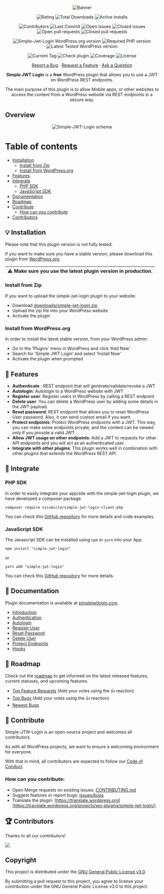 <p align="center">
    <img src="https://ps.w.org/simple-jwt-login/assets/banner-772x250.png?rev=2106097" alt="Banner"/>
</p>

<p align="center">
   <img src="https://img.shields.io/wordpress/plugin/stars/simple-jwt-login" alt="Rating" />
   <img src="https://img.shields.io/wordpress/plugin/dt/simple-jwt-login" alt="Total Downloads" />
   <img src="https://img.shields.io/wordpress/plugin/installs/simple-jwt-login" alt="Active installs" />
</p>
<p align="center">
   <img src="https://img.shields.io/github/contributors/nicumicle/simple-jwt-login" alt="Contributors" />
   <img src="https://img.shields.io/github/last-commit/nicumicle/simple-jwt-login" alt="Last Commit"/>
   <img src="https://img.shields.io/github/issues-raw/nicumicle/simple-jwt-login" alt="Open issues"/>
   <img src="https://img.shields.io/github/issues-closed-raw/nicumicle/simple-jwt-login" alt="Closed issues"/>
   <img src="https://img.shields.io/github/issues-pr/nicumicle/simple-jwt-login" alt="Open pull requests" />
   <img src="https://img.shields.io/github/issues-pr-closed/nicumicle/simple-jwt-login" alt="Closed pull requests" />
</p>
<p align="center">
    <img src="https://img.shields.io/wordpress/plugin/v/simple-jwt-login" alt="Simple-Jwt-Login WordPress.org version"/>
    <img src="https://img.shields.io/wordpress/plugin/required-php/simple-jwt-login" alt="Required PHP version"/>
    <img src="https://img.shields.io/wordpress/plugin/tested/simple-jwt-login" alt="Latest Tested WordPress version"/>
</p>
<p align="center">
    <img src="https://img.shields.io/github/v/tag/nicumicle/simple-jwt-login" alt="Current Tag" />
    <img src="https://github.com/nicumicle/simple-jwt-login/actions/workflows/php.yml/badge.svg" alt="Check plugin" />
    <img src="https://codecov.io/gh/nicumicle/simple-jwt-login/branch/master/graph/badge.svg?token=dVOwuGQoY3" alt="Coverage"/>
    <img src="https://img.shields.io/github/license/nicumicle/simple-jwt-login" alt="License" />
</p>

<div align="center">
  <a href="https://github.com/nicumicle/simple-jwt-login/issues/new?assignees=&labels=bug&template=bug_report.md&title=bug%3A+">Report a Bug</a>
  ·
  <a href="https://github.com/nicumicle/simple-jwt-login/issues/new?assignees=&labels=feature-request&template=feature_request.md&title=feature%3A+">Request a Feature</a>
  ·
  <a href="https://github.com/nicumicle/simple-jwt-login/discussions">Ask a Question</a>
</div>

<p align="center">
    <b>Simple JWT Login</b> is a <b>free</b> WordPress plugin that allows you to use a JWT on WordPress REST endpoints.
</p>
<p align="center">
    The main purpose of this plugin is to allow Mobile apps, or other websites to access the content from a WordPress website via REST endpoints in a secure way.
</p>

## Overview
<p align="center">
    <img src="https://github.com/nicumicle/simple-jwt-login/blob/master/wordpress.org/assets/schema.png?raw=true" alt="Simple-JWT-Login schema" />
</p>

Table of contents
=================

<!--ts-->
* [Installation](#bulb-installation)
  * [Install from Zip](#install-from-zip)
  * [Install from WordPress.org](#install-from-wordpressorg)
* [Features](#tada-features)
* [Integrate](#electric_plug-integrate)
  * [PHP SDK](#php-sdk)
  * [JavaScript SDK](#javascript-sdk)
* [Documentation](#ledger-documentation)
* [Roadmap](#rocket-roadmap)
* [Contribute](#scroll-contribute)
  * [How can you contribute](#how-can-you-contribute)
* [Contributors](#trophy-contributors)

<!--te-->

## :bulb: Installation

Please note that this plugin version is not fully tested.

If you want to make sure you have a stable version, please download this plugin from [WordPress.org](https://wordpress.org/plugins/simple-jwt-login/).

| :warning: Make sure you use the latest plugin version in production. |
| --- |

### Install from Zip

If you want to upload the simple-jwt-login plugin to your website:
- Download [downloads/simple-jwt-login.zip](https://github.com/nicumicle/simple-jwt-login/blob/master/download/simple-jwt-login.zip)
- Upload the zip file into your WordPress website
- Activate the plugin

### Install from WordPress.org

In order to install the latest stable version, from your WordPress admin:
- Go to the ‘Plugins’ menu in WordPress and click ‘Add New’
- Search for ‘Simple JWT Login’ and select ‘Install Now’
- Activate the plugin when prompted

## :tada: Features 

- **Authenticate** : REST endpoint that will generate/validate/revoke a JWT
- **Autologin**: Autologin to a WordPress website with JWT
- **Register user**: Register users in WordPress by calling a REST endpoint
- **Delete user**: You can delete a WordPress user by adding some details in the JWT payload.
- **Reset password**: REST endpoint that allows you to reset WordPress User password. Also, it can send custom email if you want.
- **Protect endpoints**: Protect WordPress endpoints with a JWT. This way, you can make some endpoints private, and the content can be viewed only if you provide a valid JWT.
- **Allow JWT usage on other endpoints**: Add a JWT to requests for other API endpoints and you will act as an authenticated user.
- **Integrate with other plugins**: This plugin works well in combination with other plugins that extends the WordPress REST API.

## :electric_plug: Integrate

### PHP SDK

In order to easily integrate your app/site with the simple-jwt-login plugin, we have developed a composer package.

```shell
composer require nicumicle/simple-jwt-login-client-php
```

You can check this [GitHub repository](https://github.com/nicumicle/simple-jwt-login-client-php) for more details and code examples.

### JavaScript SDK

The Javascript SDK can be installed using `npm` or `yarn` into your App.

```shell
npm install "simple-jwt-login"
```

or

```shell
yarn add "simple-jwt-login"
```

You can check this [GitHub repository](https://github.com/simple-jwt-login/js-sdk) for more details.


## :ledger: Documentation

Plugin documentation is available at [simplejwtlogin.com](https://simplejwtlogin.com).

- [Introduction](https://simplejwtlogin.com/docs/)<br>
- [Authentication](https://simplejwtlogin.com/docs/authentication)<br>
- [Autologin](https://simplejwtlogin.com/docs/autologin)<br>
- [Register User](https://simplejwtlogin.com/docs/register-user)<br>
- [Reset Password](https://simplejwtlogin.com/docs/reset-password)<br>
- [Delete User](https://simplejwtlogin.com/docs/delete-user)<br>
- [Protect Endpoints](https://simplejwtlogin.com/docs/protect-endpoints)<br>
- [Hooks](https://simplejwtlogin.com/docs/hooks)


## :rocket: Roadmap

Check out the [roadmap](https://github.com/users/nicumicle/projects/1) to get informed on the latest released features, current statuses, and upcoming features.

- [Top Feature Requests](https://github.com/nicumicle/simple-jwt-login/issues?q=label%3Afeature-request+is%3Aopen+sort%3Areactions-%2B1-desc) (Add your votes using the 👍 reaction)
- [Top Bugs](https://github.com/nicumicle/simple-jwt-login/issues?q=is%3Aissue+is%3Aopen+label%3Abug+sort%3Areactions-%2B1-desc) (Add your votes using the 👍 reaction)
- [Newest Bugs](https://github.com/nicumicle/simple-jwt-login/issues?q=is%3Aopen+is%3Aissue+label%3Abug)

## :scroll: Contribute

Simple-JTW-Login is an open-source project and welcomes all contributors.

As with all WordPress projects, we want to ensure a welcoming environment for everyone. 

With that in mind, all contributors are expected to follow our [Code of Conduct](https://github.com/nicumicle/simple-jwt-login/blob/master/CODE_OF_CONDUCT.md).

### How can you contribute:

- Open Merge requests on existing issues: [CONTRIBUTING.md](https://github.com/nicumicle/simple-jwt-login/blob/master/CONTRIBUTING.md)
- Suggest features or report bugs: [issues/bugs](https://github.com/nicumicle/simple-jwt-login/issues/new/choose)
- Translate the plugin: [https://translate.wordpress.org](https://translate.wordpress.org/projects/wp-plugins/simple-jwt-login/)

## :trophy: Contributors
Thanks to all our contributors!

<a href="https://github.com/nicumicle/simple-jwt-login/graphs/contributors">
  <img src="https://contrib.rocks/image?repo=nicumicle/simple-jwt-login" />
</a>

## Copyright

This project is distributed under the [GNU General Public License v3.0](https://github.com/nicumicle/simple-jwt-login/blob/master/LICENSE).

By submitting a pull request to this project, you agree to license your contribution under the GNU General Public License v3.0 to this project.

